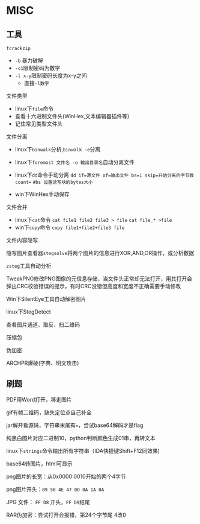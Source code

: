 # MISC

## 工具

`fcrackzip`

- `-b` 暴力破解
- `-c1`限制密码为数字
- `-l x-y`限制密码长度为x-y之间
  - 直接`-l数字`

文件类型

- linux下`file`命令
- 查看十六进制文件头(WinHex,文本编辑器插件等)
- 记住常见类型文件头

文件分离

- linux下`binwalk`分析,`binwalk -e`分离

- linux下`foremost 文件名 -o 输出目录名`自动分离文件

- linux下`dd`命令手动分离
  `dd if=源文件 of=输出文件 bs=1 skip=开始分离的字节数 count=`
  `#bs 设置读写块的bytes大小`
- win下WinHex手动保存

文件合并

- linux下`cat`命令
  `cat file1 file2 file3 > file`
  `cat file_* >file`
- win下`copy`命令
  `copy file1+file2+file3 file`

文件内容隐写

隐写图片查看器`stegsolve`将两个图片的信息进行XOR,AND,OR操作，或分析数据

`zsteg`工具自动分析

TweakPNG修改PNG图像的元信息存储，当文件头正常却无法打开，用其打开会弹出CRC校验错误的提示，有时CRC没错但高度和宽度不正确需要手动修改

Win下SilentEye工具自动解密图片

linux下StegDetect

查看图片通道、取反、扫二维码

压缩包

伪加密

ARCHPR爆破(字典、明文攻击)

## 刷题

PDF用Word打开，移走图片

gif有帧二维码，缺失定位点自己补全

jar解开看源码，字符串末尾有`=`，尝试base64解码才是flag

纯黑白图片对应二进制10，python判断颜色生成01串，再转文本

linux下`strings`命令输出所有字符串（IDA快捷键Shift+F12同效果)

base64转图片，html可显示

png图片的长宽：从0x0000:0010开始的两个4字节

png图片开头：`89 50 4E 47 0D 0A 1A 0A`

JPG 文件： `FF D8` 开头，`FF D9`结尾

RAR伪加密：尝试打开会报错，第24个字节尾 4改0
